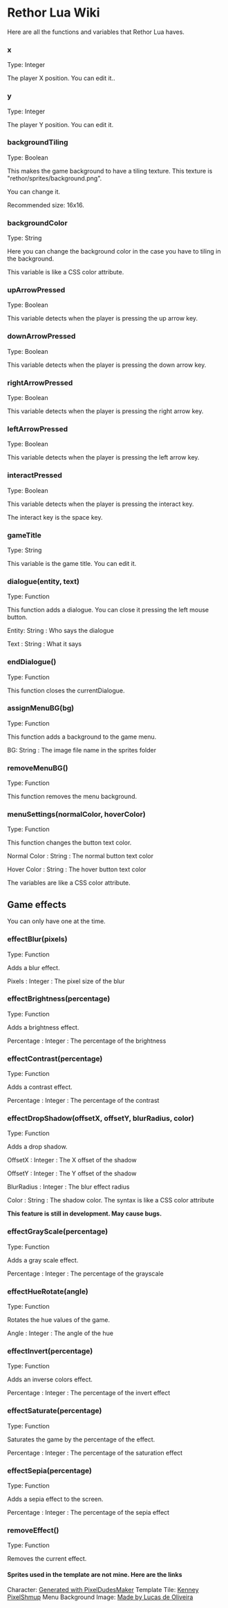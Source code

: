 # Rethor Lua Wiki
Here are all the functions and variables that Rethor Lua haves.

### x
Type: Integer

The player X position. You can edit it..

### y
Type: Integer

The player Y position. You can edit it.

### backgroundTiling
Type: Boolean

This makes the game background to have a tiling texture. This texture is "rethor/sprites/background.png". 

You can change it.

Recommended size: 16x16.

### backgroundColor
Type: String

Here you can change the background color in the case you have to tiling in the background.

This variable is like a CSS color attribute.

### upArrowPressed
Type: Boolean

This variable detects when the player is pressing the up arrow key.

### downArrowPressed
Type: Boolean

This variable detects when the player is pressing the down arrow key.

### rightArrowPressed
Type: Boolean

This variable detects when the player is pressing the right arrow key.

### leftArrowPressed
Type: Boolean

This variable detects when the player is pressing the left arrow key.

### interactPressed
Type: Boolean

This variable detects when the player is pressing the interact key.

The interact key is the space key.

### gameTitle
Type: String

This variable is the game title. You can edit it.

### dialogue(entity, text)
Type: Function

This function adds a dialogue. You can close it pressing the left mouse button.

Entity: String : Who says the dialogue

Text  : String : What it says

### endDialogue()
Type: Function

This function closes the currentDialogue.

### assignMenuBG(bg)
Type: Function

This function adds a background to the game menu.

BG: String : The image file name in the sprites folder

### removeMenuBG()
Type: Function

This function removes the menu background.

### menuSettings(normalColor, hoverColor)
Type: Function

This function changes the button text color.

Normal Color : String : The normal button text color 

Hover Color  : String : The hover button text color

The variables are like a CSS color attribute.

## Game effects
You can only have one at the time.

### effectBlur(pixels)
Type: Function

Adds a blur effect.

Pixels : Integer : The pixel size of the blur

### effectBrightness(percentage)
Type: Function

Adds a brightness effect.

Percentage : Integer : The percentage of the brightness

### effectContrast(percentage)
Type: Function

Adds a contrast effect.

Percentage : Integer : The percentage of the contrast

### effectDropShadow(offsetX, offsetY, blurRadius, color)
Type: Function

Adds a drop shadow.

OffsetX    : Integer : The X offset of the shadow

OffsetY    : Integer : The Y offset of the shadow

BlurRadius : Integer : The blur effect radius

Color      : String  : The shadow color. The syntax is like a CSS color attribute

**This feature is still in development. May cause bugs.**

### effectGrayScale(percentage)
Type: Function

Adds a gray scale effect.

Percentage : Integer : The percentage of the grayscale

### effectHueRotate(angle)
Type: Function

Rotates the hue values of the game.

Angle : Integer : The angle of the hue

### effectInvert(percentage)
Type: Function

Adds an inverse colors effect.

Percentage : Integer : The percentage of the invert effect

### effectSaturate(percentage)
Type: Function

Saturates the game by the percentage of the effect.

Percentage : Integer : The percentage of the saturation effect

### effectSepia(percentage)
Type: Function

Adds a sepia effect to the screen.

Percentage : Integer : The percentage of the sepia effect

### removeEffect()
Type: Function

Removes the current effect.

#### Sprites used in the template are not mine. Here are the links

Character: [Generated with PixelDudesMaker](https://0x72.itch.io/pixeldudesmaker)
Template Tile: [Kenney PixelShmup](https://www.kenney.nl/assets/pixel-shmup)
Menu Background Image: [Made by Lucas de Oliveira](https://www.artstation.com/artwork/L3a9X5)
